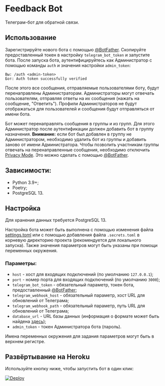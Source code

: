 # Feedback Bot

Телеграм-бот для обратной связи.

## Использование
Зарегистрируйте нового бота с помощью [@BotFather](https://t.me/botfather).
Скопируйте предоставленный токен в настройку `telegram_bot_token`
и запустите бота. После запуска бота, аутентифицируйтесь как Администратор
с помощью команды `auth` и значения настройки `admin_token`:
```
Вы: /auth <admin-token>
Бот: Auth token successfully verified
```

После этого все сообщения, отправляемые пользователями боту,
будут перенаправлены Администраторам. Администраторы могут отвечать
пользователям, отправляя ответы на их сообщения (нажать на сообщение,
"Ответить"). Профили Администраторов не будут отображаться для пользователей
и сообщения будут отправляться от имени бота.

Бот может перенаправлять сообщения в группы и из групп.
Для этого Администратор после аутентификации должен добавить бот
в группу назначения. **Внимание:** если бот был добавлен в группу
не Администратором, необходимо удалить бот из группы и добавить заново
от имени Администратора. Чтобы позволить участникам группы отвечать
на перенаправленные сообщения, необходимо отключить
[Privacy Mode](https://core.telegram.org/bots#privacy-mode).
Это можно сделать с помощью [@BotFather](https://t.me/botfather).

## Зависимости:
* Python 3.9+;
* Poetry;
* PostgreSQL 13.

## Настройка
Для хранения данных требуется PostgreSQL 13.

Настройка бота может быть выполнена с помощью изменения файла
[settings.toml](settings.toml) или с помощью добавления файла `.secrets.toml`
в корневую директорию проекта (рекомендуется для локального запуска).
Также значения параметров могут быть указаны при помощи переменных окружения.

### Параметры:
* `host` - хост для входящих подключений (по умолчанию `127.0.0.1`);
* `port` - номер порта для входящих подключений (по умолчанию `3000`);
* `telegram_bot_token` - обязательный параметр, токен бота, предоставленный
  [@BotFather](https://t.me/botfather);
* `telegram_webhook_host` - обязательный параметр,
  хост URL для обновлений от Телеграма;
* `telegram_webhook_path` - обязательный параметр,
  путь URL для обновлений от Телеграма;
* `database_url` - URL базы данных (информация о формате может быть найдена
  [здесь](https://www.postgresql.org/docs/13/libpq-connect.html#id-1.7.3.8.3.6));
* `admin_token` - токен Администратора бота (пароль).

Имена переменных окружения для задания параметров могут быть
в верхнем регистре.

## Развёртывание на Heroku
Используйте кнопку ниже, чтобы запустить бот в один клик:

[![Deploy](https://www.herokucdn.com/deploy/button.svg)](https://heroku.com/deploy)

